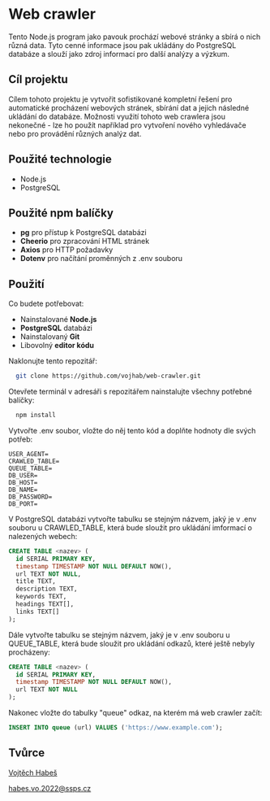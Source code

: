 # Web crawler

Tento Node.js program jako pavouk prochází webové stránky a sbírá o nich různá data. Tyto cenné informace jsou pak ukládány do PostgreSQL databáze a slouží jako zdroj informací pro další analýzy a výzkum.

## Cíl projektu

Cílem tohoto projektu je vytvořit sofistikované kompletní řešení pro automatické procházení webových stránek, sbírání dat a jejich následné ukládání do databáze. Možnosti využití tohoto web crawlera jsou nekonečné - lze ho použít například pro vytvoření nového vyhledávače nebo pro provádění různých analýz dat.

## Použité technologie

- Node.js
- PostgreSQL

## Použité npm balíčky

- **pg** pro přístup k PostgreSQL databázi
- **Cheerio** pro zpracování HTML stránek
- **Axios** pro HTTP požadavky
- **Dotenv** pro načítání proměnných z .env souboru

## Použití

Co budete potřebovat:

- Nainstalované **Node.js**
- **PostgreSQL** databázi
- Nainstalovaný **Git**
- Libovolný **editor kódu**

Naklonujte tento repozitář:

```bash
  git clone https://github.com/vojhab/web-crawler.git
```

Otevřete terminál v adresáři s repozitářem nainstalujte všechny potřebné balíčky:

```bash
  npm install
```

Vytvořte .env soubor, vložte do něj tento kód a doplňte hodnoty dle svých potřeb:

```
USER_AGENT=
CRAWLED_TABLE=
QUEUE_TABLE=
DB_USER=
DB_HOST=
DB_NAME=
DB_PASSWORD=
DB_PORT=
```

V PostgreSQL databázi vytvořte tabulku se stejným názvem, jaký je v .env souboru u CRAWLED_TABLE, která bude sloužit pro ukládání imformací o nalezených webech:

```sql
CREATE TABLE <nazev> (
  id SERIAL PRIMARY KEY,
  timestamp TIMESTAMP NOT NULL DEFAULT NOW(),
  url TEXT NOT NULL,
  title TEXT,
  description TEXT,
  keywords TEXT,
  headings TEXT[],
  links TEXT[]
);
```

Dále vytvořte tabulku se stejným názvem, jaký je v .env souboru u QUEUE_TABLE, která bude sloužit pro ukládání odkazů, které ještě nebyly procházeny:

```sql
CREATE TABLE <nazev> (
  id SERIAL PRIMARY KEY,
  timestamp TIMESTAMP NOT NULL DEFAULT NOW(),
  url TEXT NOT NULL
);
```

Nakonec vložte do tabulky "queue" odkaz, na kterém má web crawler začít:

```sql
INSERT INTO queue (url) VALUES ('https://www.example.com');
```

## Tvůrce

[Vojtěch Habeš](https://www.github.com/vojhab)

habes.vo.2022@ssps.cz
